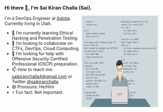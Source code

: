 ### Hi there 👋, I'm Sai Kiran Challa (Sai). 

<img src="programmer-1653351_1280.png" align="right" width="250" height="300" style="float:right"/>

I'm a DevOps Engineer at [Adobe](https://www.adobe.com/). Currently living in Utah.

- 🌱 I’m currently learning Ethical Hacking and Penetration Testing.
- 👯 I’m looking to collaborate on CTFs, DevOps, Cloud Computing.
- 🤔 I’m looking for help with Offensive Security Certified Professional (OSCP) preparation.
- 📫 How to reach me: saikiranchalla4@gmail.com or Twitter [@saikiranchalla](https://twitter.com/saikiranchalla)
- 😄 Pronouns: He/Him
- ⚡ Fun fact: Not important.

